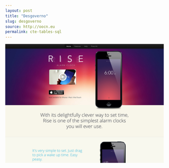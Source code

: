 ```yaml
---
layout: post
title: "Desgoverno"
slug: desgoverno
source: http://oocn.eu
permalink: cte-tables-sql
---
```


<img src="/screenshots/rise.jpg">
